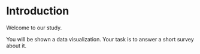 <div class="introduction-block">

# Introduction

Welcome to our study.

You will be shown a data visualization.
Your task is to answer a short survey about it.

</div>
